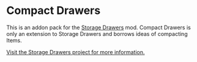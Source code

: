 # Compact Drawers

This is an addon pack for the [Storage Drawers](https://minecraft.curseforge.com/projects/storage-drawers) mod. Compact Drawers is only an extension to Storage Drawers and borrows ideas of compacting Items.
 
[Visit the Storage Drawers project for more information.](https://minecraft.curseforge.com/projects/storage-drawers)
